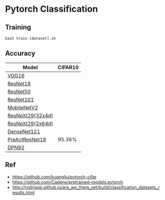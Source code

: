 # Pytorch Classification

## Training

    bash train-[dataset].sh

## Accuracy
| Model             | CIFAR10     |
| ----------------- | ----------- |
| [VGG16](https://arxiv.org/abs/1409.1556)              |        |
| [ResNet18](https://arxiv.org/abs/1512.03385)          |        |
| [ResNet50](https://arxiv.org/abs/1512.03385)          |        |
| [ResNet101](https://arxiv.org/abs/1512.03385)         |        |
| [MobileNetV2](https://arxiv.org/abs/1801.04381)       |        |
| [ResNeXt29(32x4d)](https://arxiv.org/abs/1611.05431)  |        |
| [ResNeXt29(2x64d)](https://arxiv.org/abs/1611.05431)  |        |
| [DenseNet121](https://arxiv.org/abs/1608.06993)       |        |
| [PreActResNet18](https://arxiv.org/abs/1603.05027)    |95.36%  |
| [DPN92](https://arxiv.org/abs/1707.01629)             |        |



## Ref
- https://github.com/kuangliu/pytorch-cifar
- https://github.com/Cadene/pretrained-models.pytorch
- http://rodrigob.github.io/are_we_there_yet/build/classification_datasets_results.html

